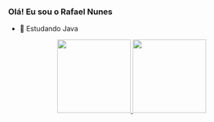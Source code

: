 ### Olá! Eu sou o Rafael Nunes

<!--
**rafaelnunes34/rafaelnunes34** is a ✨ _special_ ✨ repository because its `README.md` (this file) appears on your GitHub profile.

Here are some ideas to get you started:

- 🔭 I’m currently working on ... -->
- 🌱 Estudando Java

<div align="center">
  <a href="https://github.com/rafaelnunes34">
  <img height="150em" src="https://github-readme-stats.vercel.app/api?username=rafaelnunes34&show_icons=true&theme=dark&include_all_commits=true&count_private=true"/>
  <img height="150em" src="https://github-readme-stats.vercel.app/api/top-langs/?username=rafaelnunes34&layout=compact&langs_count=7&theme=dark"/>
</div>


